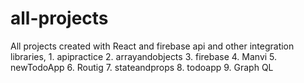 # all-projects
All projects created with React and firebase api and other integration libraries,
    1. apipractice
    2. arrayandobjects
    3. firebase
    4. Manvi
    5. newTodoApp
    6. Routig
    7. stateandprops
    8. todoapp
    9. Graph QL
